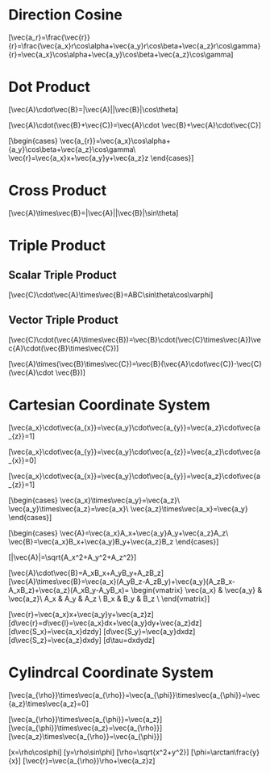 # Direction Cosine

\[\vec{a_r}=\frac{\vec{r}}{r}=\frac{\vec{a_x}r\cos\alpha+\vec{a_y}r\cos\beta+\vec{a_z}r\cos\gamma}{r}=\vec{a_x}\cos\alpha+\vec{a_y}\cos\beta+\vec{a_z}\cos\gamma\]

# Dot Product
\[\vec{A}\cdot\vec{B}=|\vec{A}||\vec{B}|\cos\theta\]

\[\vec{A}\cdot(\vec{B}+\vec{C})=\vec{A}\cdot \vec{B}+\vec{A}\cdot\vec{C}\]

\[\begin{cases}
    \vec{a_{r}}=\vec{a_x}\cos\alpha+{a_y}\cos\beta+\vec{a_z}\cos\gamma\\
    \vec{r}=\vec{a_x}x+\vec{a_y}y+\vec{a_z}z
\end{cases}\]


# Cross Product

\[\vec{A}\times\vec{B}=|\vec{A}||\vec{B}|\sin\theta\]

# Triple Product

## Scalar Triple Product

\[\vec{C}\cdot\vec{A}\times\vec{B}=ABC\sin\theta\cos\varphi\]

## Vector Triple Product

\[\vec{C}\cdot(\vec{A}\times\vec{B})=\vec{B}\cdot(\vec{C}\times\vec{A})\vec{A}\cdot(\vec{B}\times\vec{C})\]

\[\vec{A}\times(\vec{B}\times\vec{C})=\vec{B}(\vec{A}\cdot\vec{C})-\vec{C}(\vec{A}\cdot \vec{B})\]

# Cartesian Coordinate System

\[\vec{a_x}\cdot\vec{a_{x}}=\vec{a_y}\cdot\vec{a_{y}}=\vec{a_z}\cdot\vec{a_{z}}=1\]

\[\vec{a_x}\cdot\vec{a_{y}}=\vec{a_y}\cdot\vec{a_{z}}=\vec{a_z}\cdot\vec{a_{x}}=0\]

\[\vec{a_x}\cdot\vec{a_{x}}=\vec{a_y}\cdot\vec{a_{y}}=\vec{a_z}\cdot\vec{a_{z}}=1\]

\[\begin{cases}
  \vec{a_x}\times\vec{a_y}=\vec{a_z}\\
  \vec{a_y}\times\vec{a_z}=\vec{a_x}\\
  \vec{a_z}\times\vec{a_x}=\vec{a_y}
\end{cases}\]

\[\begin{cases}
  \vec{A}=\vec{a_x}A_x+\vec{a_y}A_y+\vec{a_z}A_z\\
  \vec{B}=\vec{a_x}B_x+\vec{a_y}B_y+\vec{a_z}B_z
\end{cases}\]

\[|\vec{A}|=\sqrt{A_x^2+A_y^2+A_z^2}\]


\[\vec{A}\cdot\vec{B}=A_xB_x+A_yB_y+A_zB_z\]
\[\vec{A}\times\vec{B}=\vec{a_x}(A_yB_z-A_zB_y)+\vec{a_y}(A_zB_x-A_xB_z)+\vec{a_z}(A_xB_y-A_yB_x)=
\begin{vmatrix}
  \vec{a_x} & \vec{a_y} & \vec{a_z}\\
  A_x       & A_y       & A_z      \\
  B_x       & B_y       & B_z      \\
\end{vmatrix}\]

\[\vec{r}=\vec{a_x}x+\vec{a_y}y+\vec{a_z}z\]
\[d\vec{r}=d\vec{l}=\vec{a_x}dx+\vec{a_y}dy+\vec{a_z}dz\]
\[d\vec{S_x}=\vec{a_x}dzdy\]
\[d\vec{S_y}=\vec{a_y}dxdz\]
\[d\vec{S_z}=\vec{a_z}dxdy\]
\[d\tau=dxdydz\]

# Cylindrcal Coordinate System

\[\vec{a_{\rho}}\times\vec{a_{\rho}}=\vec{a_{\phi}}\times\vec{a_{\phi}}=\vec{a_z}\times\vec{a_z}=0\]

\[\vec{a_{\rho}}\times\vec{a_{\phi}}=\vec{a_z}\]
\[\vec{a_{\phi}}\times\vec{a_z}=\vec{a_{\rho}}\]
\[\vec{a_z}\times\vec{a_{\rho}}=\vec{a_{\phi}}\]

\[x=\rho\cos\phi\]
\[y=\rho\sin\phi\]
\[\rho=\sqrt{x^2+y^2}\]
\[\phi=\arctan\frac{y}{x}\]
\[\vec{r}=\vec{a_{\rho}}\rho+\vec{a_z}z\]
